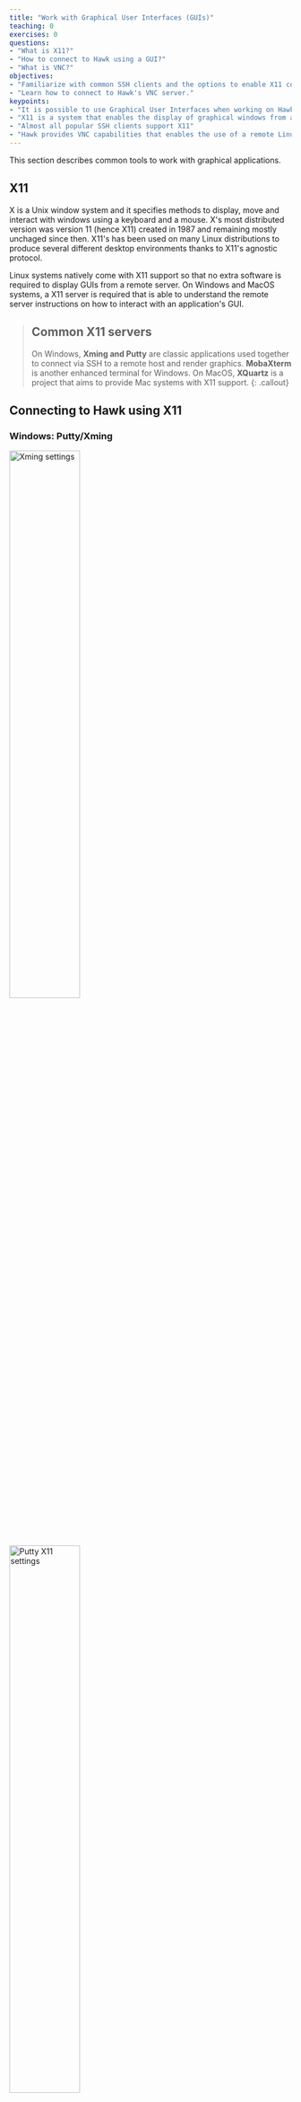 ```yaml
---
title: "Work with Graphical User Interfaces (GUIs)"
teaching: 0
exercises: 0
questions:
- "What is X11?"
- "How to connect to Hawk using a GUI?"
- "What is VNC?"
objectives:
- "Familiarize with common SSH clients and the options to enable X11 connections."
- "Learn how to connect to Hawk's VNC server."
keypoints:
- "It is possible to use Graphical User Interfaces when working on Hawk."
- "X11 is a system that enables the display of graphical windows from a remote server"
- "Almost all popular SSH clients support X11"
- "Hawk provides VNC capabilities that enables the use of a remote Linux desktop."
---
```

This section describes common tools to work with graphical applications.
## X11
X is a Unix window system and it specifies methods to display, move and interact with windows using a keyboard and a mouse. X's most distributed version was version 11 (hence X11) created in 1987 and remaining mostly unchaged since then. X11's has been used on many Linux distributions to produce several different desktop environments thanks to X11's agnostic protocol.

Linux systems natively come with X11 support so that no extra software is required to display GUIs from a remote server. On Windows and MacOS systems, a X11 server is required that is able to understand the remote server instructions on how to interact with an application's GUI.

> ## Common X11 servers
>
> On Windows, **Xming and Putty** are classic applications used together to connect via SSH to a remote host and render graphics. **MobaXterm** is another enhanced terminal for Windows.
> On MacOS, **XQuartz** is a project that aims to provide Mac systems with X11 support.
{: .callout}

## Connecting to Hawk using X11


### Windows: Putty/Xming

<img src="{{ page.root }}/fig/xming_settings.png" alt="Xming settings" width="50%" height="50%" />

<img src="{{ page.root }}/fig/putty_x11_arrows.png" alt="Putty X11 settings" width="50%" height="50%" />


> ## Cardiff Apps
>
> Putty and Xming are available as part of Cardiff Apps in University owned desktop computers. 
> This is useful if you don't have administrative rights to install new applications.
> <img src="{{ page.root }}/fig/Cardiff_apps_icon.png" alt="Cardiff Apps icon" />
{: .callout}

### Windows: MobaXterm
MobaXterm is a feature rich terminal for Windows that comes with an integrated SSH client and X11 server. When opening MobaXterm you should see something like the image below. To start a new session click on "Session".
<img src="{{ page.root }}/fig/MobaXterm-01-arrows.png" alt="MobaXterm home window" width="50%" height="50%" />

Choose SSH session and enter Hawk hostname (hawklogin.cf.ac.uk) and your username. Double check the port number (22). X11 is enable by default in MobaXterm but you can disable it by unticking X11-Forwarding in the "Advanced SSH settings" tab.
<img src="{{ page.root }}/fig/MobaXterm-02-arrows.png" alt="MobaXterm connection settings" width="50%" height="50%" />

Click "OK" and you should be able to connect to Hawk. You can download MobaXterm from its <a href="https://mobaxterm.mobatek.net" target="_blank">website</a>.

### MacOS: XQuartz
XQuartz is an open source project to develop an X window system that work on Mac MacOS. After installing XQuartz, enable X11 forwarding using SSH "-X" option:
<pre style="color: silver; background: black;">$ ssh -X username@hawklogin.cf.ac.uk</pre>

> ## Issues with XQuartz
>
> We have had some user reports of XQuartz throwing error messages with applications such as Gaussian View or Comsol:
>
> ~~~
> [xcb] Unknown sequence number while processing queue
>
> [xcb] Most likely this is a multi-threaded client and XInitThreads has not been called
>
> [xcb] Aborting, sorry about that.
> ~~~
>
> If you experience any such problem, please get in contact with us.
{: .callout}

## Testing a X11 connection
Linux comes with a couple of *toy* applications that can be used to easily test if your X11 connection is working as expected. In the terminal connected to Hawk try the following command:

<pre style="color: silver; background: black;">$ xeyes </pre>

If working correctly, you should see a new window open with a pair of eyes following your mouse movements.

<img src="{{ page.root }}/fig/xeyes.png" alt="Xeyes example" width="10%" height="10%" />

## VNC
VNC is a Virtual Network Computing desktop-sharing system that allows to remotely control another computer. The main differences with X11 are:
 - With VNC the graphical processing runs on the remote server transferring only a "screenshot" to the local machine. With X11, the application sends the instructions to the local machine and behaves as if the application were run locally. This can be problematic, for example, when trying to visualize simulation results with big data files.
 - With VNC your application survives disconnecting from the server. For example, if you need to close your laptop and change location, you can reconnect to the VNC server and continue working with the application. This is not possible with X11, since when the X11 server dies, the windows disappear.

We have recently setup a VNC server on Hawk to address these issues. To connect to the server you need to 1) create a session in the server and 2) connect via SSH tunnelling with a VNC client. 

> ## Create a VNC session
>
> 1. Login to Hawk:
>    <pre style="color: silver; background: black;">$ ssh c.user@hawklogin.cf.ac.uk </pre>
>  2. On Hawk, login to VNC server (enter your Hawk password when prompted):
>     <pre style="color: silver; background: black;">$ ssh clvnc1 </pre>
>  3. Run vncserver. First time will ask to set a VNC password to access sessions (optionally you can set a view only password as well).
>     <pre style="color: silver; background: black;">$ vncserver </pre>
>  4. To run an X session – you need to find port number, for this add 5900 to DISPLAY number obtained from below command – e.g. 5901 in this example,
>     <pre style="color: silver; background: black;">$ vncserver -list
>     TigerVNC server sessions:
>     X DISPLAY #     PROCESS ID
>     :1              22063  </pre>
{: .checklist}

> ## Connect a VNC client.
>
> For this you need to connect to Hawk using a SSH tunnel, some applications such as MobaXterm has this feature integrated. In this example we will use another popular VNC client, TigerVNC.
>
> {:start="5"} 
> 5.  Download and install TigerVNC from their official <a href="https://tigervnc.org" target="_blank">website</a>.
> 6.  Open a terminal and use SSH port forwarding to use local port to access port on remote server, e.g. use local port 9000 to connect to *clvnc1* port from step 4 (e.g. 5901):
      <pre style="color: silver; background: black;">$ ssh -L 9000:clvnc1:(port number) c.user@hawklogin.cf.ac.uk </pre>
> 7.  Run TigerVNC and connect to localhost:9000
>     <img src="{{ page.root }}/fig/TigerVNC.png" alt="TigerVNC connection" width="40%" height="40%" />
> 8.  Type VNC password set in step 3.
> 9.  You should now have a VNC Linux desktop.
> 10. To open an GUI application (e.g. gview), run a terminal window within VNC’s desktop (Applications -> System Tools -> Terminal). Within the terminal load the required module (e.g. module load gaussian/09c01). Run the desired application (e.g. gview)
> 11. Once finished just close window.
> 12. If completely finished close down VNC server by logging back into clvnc1 and running (where screen number is the number obtained in step 4)
>     <pre style="color: silver; background: black;">
>     $ vncserver -list
>     $ vncserver -kill :(screen number)
>     </pre>
> 13. Logout of VNC server to return to Hawk.
>     <pre style="color: silver; background: black;">
>     $ exit 
>     </pre>
{: .checklist}


<img src="{{ page.root }}/fig/VNC-desktop.png" alt="VNC desktop" width="40%" height="40%" />


{% include links.md %}

